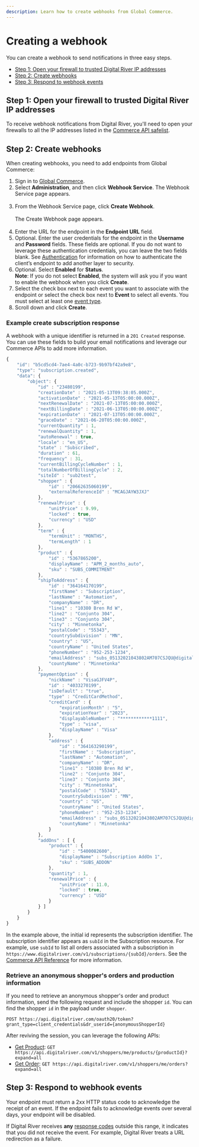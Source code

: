 ```yaml
---
description: Learn how to create webhooks from Global Commerce.
---
```


# Creating a webhook

You can create a webhook to send notifications in three easy steps.

* [Step 1: Open your firewall to trusted Digital River IP addresses](creating-a-webhook.md#step-1-open-your-firewall-to-trusted-digital-river-ip-addresses)
* [Step 2: Create webhooks](creating-a-webhook.md#step-2-create-webhooks)
* [Step 3: Respond to webhook events](creating-a-webhook.md#step-3-respond-to-webhook-events)

## Step 1: Open your firewall to trusted Digital River IP addresses

To receive webhook notifications from Digital River, you'll need to open your firewalls to all the IP addresses listed in the [Commerce API safelist](commerce-api-safelist.md).

## Step 2: Create webhooks

When creating webhooks, you need to add endpoints from Global Commerce:

1. Sign in to [Global Commerce](https://gc.digitalriver.com/gc/ent/login.do).
2. Select **Administration**, and then click **Webhook Service**. The Webhook Service page appears.\
   &#x20;<img src="../../.gitbook/assets/Webhook-Service.png" alt="" data-size="original">&#x20;
3. From the Webhook Service page, click **Create Webhook**.  \
   <img src="../../.gitbook/assets/Webhook-Service-Create-webhook.png" alt="" data-size="original"> \
   The Create Webhook page appears.\
   &#x20;<img src="../../.gitbook/assets/Create-Webhook.png" alt="" data-size="original">&#x20;
4. Enter the URL for the endpoint in the **Endpoint URL** field.&#x20;
5. Optional. Enter the user credentials for the endpoint in the **Username** and **Password** fields.  These fields are optional. If you do not want to leverage these authentication credentials, you can leave the two fields blank. See [Authentication](https://docs.digitalriver.com/commerce-api/getting-started/best-practices#authentication) for information on how to authenticate the client’s endpoint to add another layer to security.
6. Optional. Select **Enabled** for **Status**.\
   **Note**: If you do not select **Enabled**, the system will ask you if you want to enable the webhook when you click **Create**.
7. Select the check box next to each event you want to associate with the endpoint or select the check box next to **Event** to select all events. You must select at least one [event type](../events/event-types.md).&#x20;
8. Scroll down and click **Create**.  &#x20;

### Example create subscription response

A webhook with a unique identifier is returned in a `201 Created` response. You can use these fields to build your email notifications and leverage our Commerce APIs to add more information.

```javascript
{
    "id": "b5cd5cd4-7ae4-4a0c-b723-9b97bf42a9e8",
    "type": "subscription.created",
    "data": {
        "object": {
            "id" : "23480199",
            "creationDate" : "2021-05-13T09:38:05.000Z",
            "activationDate" : "2021-05-13T05:00:00.000Z",
            "nextRenewalDate" : "2021-07-13T05:00:00.000Z",
            "nextBillingDate" : "2021-06-13T05:00:00.000Z",
            "expirationDate" : "2021-07-13T05:00:00.000Z",
            "graceDate" : "2021-06-20T05:00:00.000Z",
            "currentQuantity" : 1,
            "renewalQuantity" : 1,
            "autoRenewal" : true,
            "locale" : "en_US",
            "state" : "Subscribed",
            "duration" : 61,
            "frequency" : 31,
            "currentBillingCycleNumber" : 1,
            "totalNumberOfBillingCycle" : 2,
            "siteId" : "sub2test",
            "shopper" : {
                "id" : "20662635060199",
                "externalReferenceId" : "MCAGJAYW3JXJ"
            },
            "renewalPrice" : {
                "unitPrice" : 9.99,
                "locked" : true,
                "currency" : "USD"
            },
            "term" : {
                "termUnit" : "MONTHS",
                "termLength" : 1
            },
            "product" : {
                "id" : "5367865200",
                "displayName" : "APM_2_months_auto",
                "sku" : "SUBS_COMMITMENT"
            },
            "shipToAddress" : {
                "id" : "364164170199",
                "firstName" : "Subscription",
                "lastName" : "Automation",
                "companyName" : "DR",
                "line1" : "10380 Bren Rd W",
                "line2" : "Conjunto 304",
                "line3" : "Conjunto 304",
                "city" : "Minnetonka",
                "postalCode" : "55343",
                "countrySubdivision" : "MN",
                "country" : "US",
                "countryName" : "United States",
                "phoneNumber" : "952-253-1234",
                "emailAddress" : "subs_05132021043802AM707CSJQU@digitalriver.com",
                "countyName" : "Minnetonka"
            },
            "paymentOption" : {
                "nickName" : "VisaGJFV4P",
                "id" : "4033270199",
                "isDefault" : "true",
                "type" : "CreditCardMethod",
                "creditCard" : {
                    "expirationMonth" : "5",
                    "expirationYear" : "2023",
                    "displayableNumber" : "************1111",
                    "type" : "visa",
                    "displayName" : "Visa"
                },
                "address" : {
                    "id" : "364163290199",
                    "firstName" : "Subscription",
                    "lastName" : "Automation",
                    "companyName" : "DR",
                    "line1" : "10380 Bren Rd W",
                    "line2" : "Conjunto 304",
                    "line3" : "Conjunto 304",
                    "city" : "Minnetonka",
                    "postalCode" : "55343",
                    "countrySubdivision" : "MN",
                    "country" : "US",
                    "countryName" : "United States",
                    "phoneNumber" : "952-253-1234",
                    "emailAddress" : "subs_05132021043802AM707CSJQU@digitalriver.com",
                    "countyName" : "Minnetonka"
                }
            },
            "addOns" : [ {
                "product" : {
                    "id" : "5400082600",
                    "displayName" : "Subscription AddOn 1",
                    "sku" : "SUBS_ADDON"
                },
                "quantity" : 1,
                "renewalPrice" : {
                    "unitPrice" : 11.0,
                    "locked" : true,
                    "currency" : "USD"
                }
            } ]
        }
    }
}
```

In the example above, the initial id represents the subscription identifier. The subscription identifier appears as `subId` in the Subscription resource. For example, use `subId` to list all orders associated with a subscription in `https://www.digitalriver.com/v1/subscriptions/{subId}/orders`. See the [Commerce API Reference](https://docs.digitalriver.com/commerce-api/) for more information.

### Retrieve an anonymous shopper's orders and production information

If you need to retrieve an anonymous shopper's order and product information, send the following request and include the shopper `id`. You can find the shopper `id` in the payload under `shopper`.

```markup
POST https://api.digitalriver.com/oauth20/token?grant_type=client_credentials&dr_userid={anonymousShopperId}
```

After reviving the session, you can leverage the following APIs:

* [Get Product](https://www.digitalriver.com/docs/commerce-api-reference/#tag/Products/paths/\~1v1\~1shoppers\~1me\~1products\~1{productId}/get): `GET https://api.digitalriver.com/v1/shoppers/me/products/{productId}?expand=all`
* [Get Order](https://www.digitalriver.com/docs/commerce-api-reference/#tag/Orders/paths/\~1v1\~1shoppers\~1me\~1orders/get): `GET https://api.digitalriver.com/v1/shoppers/me/orders?expand=all`

## Step 3: Respond to webhook events

Your endpoint must return a 2xx HTTP status code to acknowledge the receipt of an event. If the endpoint fails to acknowledge events over several days, your endpoint will be disabled.

If Digital River receives **any** [response codes](../../error-codes.md) outside this range, it indicates that you did not receive the event. For example, Digital River treats a URL redirection as a failure.

